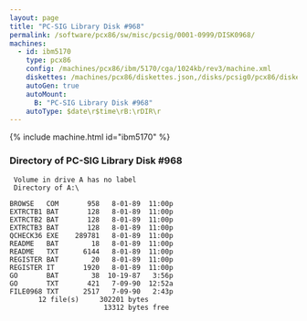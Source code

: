 ```yaml
---
layout: page
title: "PC-SIG Library Disk #968"
permalink: /software/pcx86/sw/misc/pcsig/0001-0999/DISK0968/
machines:
  - id: ibm5170
    type: pcx86
    config: /machines/pcx86/ibm/5170/cga/1024kb/rev3/machine.xml
    diskettes: /machines/pcx86/diskettes.json,/disks/pcsig0/pcx86/diskettes.json
    autoGen: true
    autoMount:
      B: "PC-SIG Library Disk #968"
    autoType: $date\r$time\rB:\rDIR\r
---
```


{% include machine.html id="ibm5170" %}

### Directory of PC-SIG Library Disk #968

     Volume in drive A has no label
     Directory of A:\

    BROWSE   COM       958   8-01-89  11:00p
    EXTRCTB1 BAT       128   8-01-89  11:00p
    EXTRCTB2 BAT       128   8-01-89  11:00p
    EXTRCTB3 BAT       128   8-01-89  11:00p
    QCHECK36 EXE    289781   8-01-89  11:00p
    README   BAT        18   8-01-89  11:00p
    README   TXT      6144   8-01-89  11:00p
    REGISTER BAT        20   8-01-89  11:00p
    REGISTER IT       1920   8-01-89  11:00p
    GO       BAT        38  10-19-87   3:56p
    GO       TXT       421   7-09-90  12:52a
    FILE0968 TXT      2517   7-09-90   2:43p
           12 file(s)     302201 bytes
                           13312 bytes free
